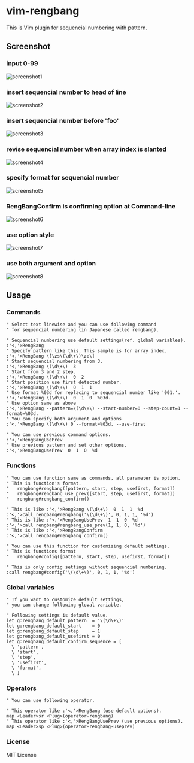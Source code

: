 vim-rengbang
===

This is Vim plugin for sequencial numbering with pattern.

Screenshot
---

### input 0-99

![screenshot1](https://raw.githubusercontent.com/deris/s/master/vim-rengbang/vim-rengbang_01_input0-99.gif)

### insert sequencial number to head of line

![screenshot2](https://raw.githubusercontent.com/deris/s/master/vim-rengbang/vim-rengbang_02_sequencial_number.gif)

### insert sequencial number before 'foo'

![screenshot3](https://raw.githubusercontent.com/deris/s/master/vim-rengbang/vim-rengbang_03_before_foo.gif)

### revise sequencial number when array index is slanted

![screenshot4](https://raw.githubusercontent.com/deris/s/master/vim-rengbang/vim-rengbang_04_revice_array_index.gif)

### specify format for sequencial number
![screenshot5](https://raw.githubusercontent.com/deris/s/master/vim-rengbang/vim-rengbang_05_specify_format.gif)

### RengBangConfirm is confirming option at Command-line
![screenshot6](https://raw.githubusercontent.com/deris/s/master/vim-rengbang/vim-rengbang_06_rengbangconfirm.gif)

### use option style
![screenshot7](https://raw.githubusercontent.com/deris/s/master/vim-rengbang/vim-rengbang_07_use_option.gif)

### use both argument and option
![screenshot8](https://raw.githubusercontent.com/deris/s/master/vim-rengbang/vim-rengbang_08_use_arg_and_option.gif)


Usage
---

### Commands
```vim
" Select text linewise and you can use following command
" for sequencial numbering (in Japanese called rengbang).

" Sequencial numbering use default settings(ref. global variables).
:'<,'>RengBang
" Specify pattern like this. This sample is for array index.
:'<,'>RengBang \[\zs\(\d\+\)\ze\]
" Start sequencial numbering from 3.
:'<,'>RengBang \(\d\+\)  3
" Start from 3 and 2 step.
:'<,'>RengBang \(\d\+\)  0  2
" Start position use first detected number.
:'<,'>RengBang \(\d\+\)  0  1  1
" Use format %03d for replacing to sequencial number like '001.'.
:'<,'>RengBang \(\d\+\)  0  1  0  %03d.
" Use option same as above
:'<,'>RengBang --pattern=\(\d\+\) --start-number=0 --step-count=1 --format=%03d.
" You can specify both argument and options
:'<,'>RengBang \(\d\+\) 0 --format=%03d. --use-first

" You can use previous command options.
:'<,'>RengBangUsePrev
" Use previous pattern and set other options.
:'<,'>RengBangUsePrev  0  1  0  %d
```

### Functions
```vim
" You can use function same as commands, all parameter is option.
" This is function's format.
"   rengbang#rengbang([pattern, start, step, usefirst, format])
"   rengbang#rengbang_use_prev([start, step, usefirst, format])
"   rengbang#rengbang_confirm()

" This is like :'<,'>RengBang \(\d\+\)  0  1  1  %d
:'<,'>call rengbang#rengbang('\(\d\+\)', 0, 1, 1, '%d')
" This is like :'<,'>RengBangUsePrev  1  1  0  %d
:'<,'>call rengbang#rengbang_use_prev(1, 1, 0, '%d')
" This is like :'<,'>RengBangConfirm
:'<,'>call rengbang#rengbang_confirm()

" You can use this function for customizing default settings.
" This is functions format
"   rengbang#config([pattern, start, step, usefirst, format])

" This is only config settings without sequencial numbering.
:call rengbang#config('\(\d\+\)', 0, 1, 1, '%d')
```

### Global variables
```vim
" If you want to customize default settings,
" you can change following gloval variable.

" Following settings is default value.
let g:rengbang_default_pattern  = '\(\d\+\)'
let g:rengbang_default_start    = 0
let g:rengbang_default_step     = 1
let g:rengbang_default_usefirst = 0
let g:rengbang_default_confirm_sequence = [
  \ 'pattern',
  \ 'start',
  \ 'step',
  \ 'usefirst',
  \ 'format',
  \ ]
```

### Operators
```vim
" You can use following operator.

" This operator like :'<,'>RengBang (use default options).
map <Leader>sr <Plug>(operator-rengbang)
" This operator like :'<,'>RengBangUsePrev (use previous options).
map <Leader>sp <Plug>(operator-rengbang-useprev)
```

### License

MIT License

